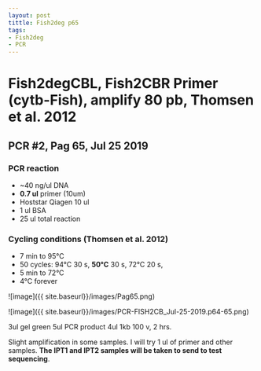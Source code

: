 ```yaml
---
layout: post
tittle: Fish2deg p65
tags: 
- Fish2deg
- PCR
---
```

# Fish2degCBL, Fish2CBR Primer (cytb-Fish), amplify **80 pb**, Thomsen et al. 2012
## **PCR #2, Pag 65, Jul 25 2019**

### **PCR reaction**
* ~40 ng/ul DNA
* **0.7 ul** primer (10um)
* Hoststar Qiagen 10 ul
* 1 ul BSA
* 25 ul total reaction


### **Cycling conditions (Thomsen et al. 2012)**
- 7 min to 95°C
- 50 cycles:
  94°C 30 s,
  **50°C** 30 s,
  72°C 20 s,
- 5 min to 72°C
- 4°C forever

![image]({{ site.baseurl}}/images/Pag65.png)

![image]({{ site.baseurl}}/images/PCR-FISH2CB_Jul-25-2019.p64-65.png)


3ul gel green
5ul PCR product
4ul 1kb
100 v, 2 hrs.

Slight amplification in some samples. I will try 1 ul of primer and other samples.
**The IPT1 and IPT2 samples will be taken to send to test sequencing**.
